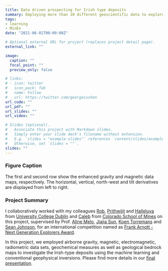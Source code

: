 ```yaml
---
title: Data driven prospecting for Irish type deposits
summary: Employing more than 10 different geoscientific data to explore mineral deposits in Ireland
tags:
- learning
- MinEx
date: "2021-06-01T00:00:00Z"

# Optional external URL for project (replaces project detail page).
external_link: ""

image:
  caption: ""
  focal_point: ""
  preview_only: false

# links:
# - icon: twitter
#   icon_pack: fab
#   name: Follow
#   url: https://twitter.com/georgecushen
url_code: ""
url_pdf: ""
url_slides: ""
url_video: ""

# Slides (optional).
#   Associate this project with Markdown slides.
#   Simply enter your slide deck's filename without extension.
#   E.g. `slides = "example-slides"` references `content/slides/example-slides.md`.
#   Otherwise, set `slides = ""`.
slides: ""
---
```


### Figure Caption
The first and second row show the enhanced gravity and magnetic data maps, respectively. The horizontal, vertical, north-west and tilt derivatives are displayed from left to right.

### Project Summary
I collaboratively worked with my colleagues [Rob](https://scholar.google.com/citations?hl=en&user=YfW-ScYAAAAJ), [Prithwijit](https://www.linkedin.com/in/prithwijit-chakraborti-30bb0a15a/) and [Halleluya](https://www.linkedin.com/in/halleluya-naantu-ekandjo-68b58376/) from [University College Dublin](https://www.ucd.ie/) and [Caleb](https://scholar.google.com/citations?hl=en&user=ADCJzqQAAAAJ) from [Colorado School of Mines](https://www.mines.edu/) on this project, supervised by Prof. [Aline Melo](https://scholar.google.com/citations?hl=en&user=vhVK1YIAAAAJ), [Jiajia Sun](https://scholar.google.com/citations?hl=en&user=j8vhgpMAAAAJ), [Koen Torremans](https://scholar.google.com/citations?hl=en&user=vRNHItwAAAAJ) and [Sean Johnson](https://people.ucd.ie/sean.johnson/about), for an international competition named as [Frank Arnott - Next Generation Explorers Award](https://www.pdac.ca/members/students/faa/about-the-award).

In this project, we employed airborne gravity, magnetic, electromagnetic, radiometric data sets, geochemical measures as well as geological bedrock maps to investigate the Irish-type deposits using the machine learning and conventional geophysical inversions. Please find more details in our [final presentation](https://www.pdac.ca/members/students/faa/2022-challenge).

